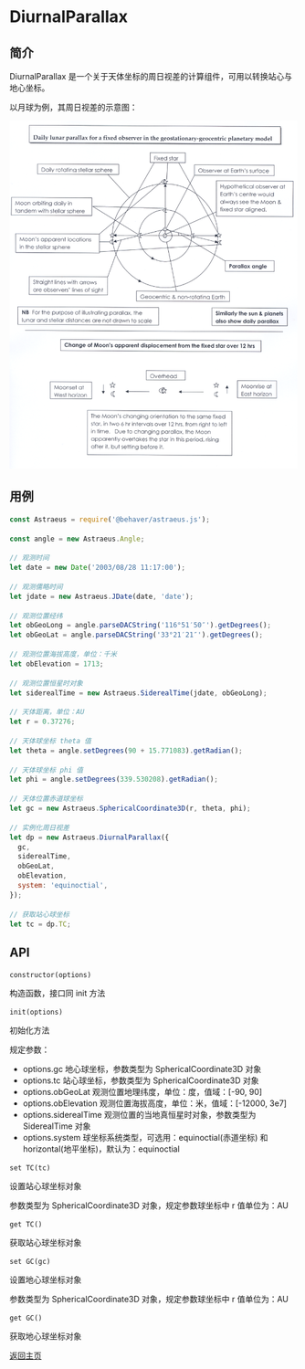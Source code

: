 # DiurnalParallax

## 简介 

DiurnalParallax 是一个关于天体坐标的周日视差的计算组件，可用以转换站心与地心坐标。

以月球为例，其周日视差的示意图：

![周日月球视差](./imgs/Lunaparallax.png)

## 用例

```js
const Astraeus = require('@behaver/astraeus.js');

const angle = new Astraeus.Angle;

// 观测时间
let date = new Date('2003/08/28 11:17:00');

// 观测儒略时间
let jdate = new Astraeus.JDate(date, 'date');

// 观测位置经纬
let obGeoLong = angle.parseDACString('116°51′50″').getDegrees();
let obGeoLat = angle.parseDACString('33°21′21″').getDegrees();

// 观测位置海拔高度，单位：千米
let obElevation = 1713;

// 观测位置恒星时对象
let siderealTime = new Astraeus.SiderealTime(jdate, obGeoLong);

// 天体距离，单位：AU
let r = 0.37276;

// 天体球坐标 theta 值
let theta = angle.setDegrees(90 + 15.771083).getRadian();

// 天体球坐标 phi 值
let phi = angle.setDegrees(339.530208).getRadian();

// 天体位置赤道球坐标
let gc = new Astraeus.SphericalCoordinate3D(r, theta, phi);

// 实例化周日视差
let dp = new Astraeus.DiurnalParallax({
  gc,
  siderealTime,
  obGeoLat,
  obElevation,
  system: 'equinoctial',
});

// 获取站心球坐标
let tc = dp.TC;
```

## API

`constructor(options)`

构造函数，接口同 init 方法

`init(options)`

初始化方法

规定参数：

* options.gc 地心球坐标，参数类型为 SphericalCoordinate3D 对象
* options.tc 站心球坐标，参数类型为 SphericalCoordinate3D 对象
* options.obGeoLat 观测位置地理纬度，单位：度，值域：[-90, 90]
* options.obElevation 观测位置海拔高度，单位：米，值域：[-12000, 3e7]
* options.siderealTime 观测位置的当地真恒星时对象，参数类型为 SiderealTime 对象
* options.system 球坐标系统类型，可选用：equinoctial(赤道坐标) 和 horizontal(地平坐标)，默认为：equinoctial

`set TC(tc)`

设置站心球坐标对象

参数类型为 SphericalCoordinate3D 对象，规定参数球坐标中 r 值单位为：AU

`get TC()`

获取站心球坐标对象

`set GC(gc)`

设置地心球坐标对象

参数类型为 SphericalCoordinate3D 对象，规定参数球坐标中 r 值单位为：AU

`get GC()`

获取地心球坐标对象

[返回主页](../../readme.md)
